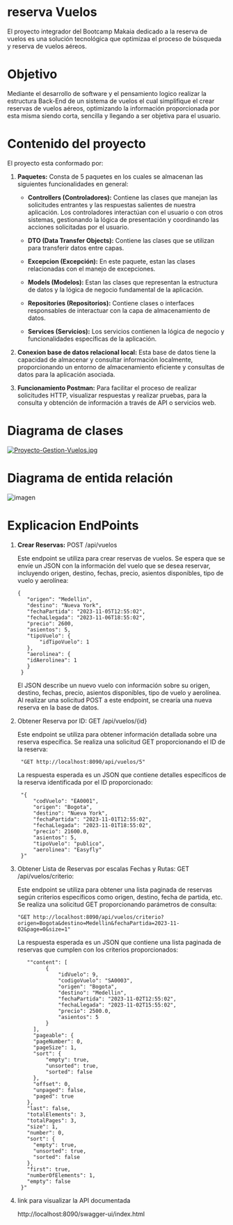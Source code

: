 

# reserva Vuelos
El proyecto integrador del Bootcamp Makaia dedicado a la reserva de vuelos es una solución tecnológica que optimizaa el proceso de búsqueda y reserva de vuelos aéreos.

# Objetivo

Mediante el desarrollo de software y el pensamiento logico realizar la estructura Back-End de un sistema de vuelos el cual simplifique el crear reservas de vuelos aéreos, optimizando la información 
proporcionada por esta misma siendo corta, sencilla y llegando a ser objetiva para el usuario.

# Contenido del proyecto

El proyecto esta conformado por:

  1. **Paquetes:** Consta de 5 paquetes en los cuales se almacenan las siguientes funcionalidades en general:
    
      - **Controllers (Controladores):** Contiene las clases que manejan las solicitudes entrantes y las respuestas salientes de nuestra aplicación. Los controladores interactúan con el usuario o con otros sistemas, gestionando la lógica de presentación y coordinando las acciones solicitadas por el usuario.
        
      - **DTO (Data Transfer Objects):** Contiene las clases que se utilizan para transferir datos entre capas.
        
      - **Excepcion (Excepción):** En este paquete, estan las clases relacionadas con el manejo de excepciones.

      - **Models (Modelos):** Estan las clases que representan la estructura de datos y la lógica de negocio fundamental de la aplicación.
    
      - **Repositories (Repositorios):** Contiene clases o interfaces responsables de interactuar con la capa de almacenamiento de datos.
    
      - **Services (Servicios):** Los servicios contienen la lógica de negocio y funcionalidades específicas de la aplicación.
    

  2. **Conexion base de datos relacional local:** Esta base de datos tiene la capacidad de almacenar y consultar información localmente, proporcionando un entorno de almacenamiento eficiente y consultas de datos para la aplicación asociada.
  
  3. **Funcionamiento Postman:** Para facilitar el proceso de realizar solicitudes HTTP, visualizar respuestas y realizar pruebas, para la consulta y obtención de información a través de API o servicios web.

# Diagrama de clases

[![Proyecto-Gestion-Vuelos.jpg](https://i.postimg.cc/3JfGhwHw/Proyecto-Gestion-Vuelos.jpg)](https://postimg.cc/F7czgNzt)

# Diagrama de entida relación

![imagen](https://github.com/JuanPabloQB1990/reservaVuelos/assets/118224188/c328d418-8a88-4610-b81e-8a384b2a1c7b)

# Explicacion EndPoints

1. **Crear Reservas:** POST /api/vuelos

   Este endpoint se utiliza para crear reservas de vuelos. Se espera que se envíe un JSON con la información del vuelo que se desea reservar, incluyendo origen, destino, fechas, precio, asientos disponibles, tipo de vuelo y aerolínea:


       {
          "origen": "Medellin",
          "destino": "Nueva York",
          "fechaPartida": "2023-11-05T12:55:02",
          "fechaLlegada": "2023-11-06T18:55:02",
          "precio": 2600,
          "asientos": 5,
          "tipoVuelo": {
              "idTipoVuelo": 1
          },
          "aerolinea": {
          "idAerolinea": 1
          }
        }


    El JSON describe un nuevo vuelo con información sobre su origen, destino, fechas, precio, asientos disponibles, tipo de vuelo y aerolínea. Al realizar una solicitud POST a este endpoint, se crearía una nueva reserva en la base de datos.

2. Obtener Reserva por ID: GET /api/vuelos/{id}
   
   Este endpoint se utiliza para obtener información detallada sobre una reserva específica. Se realiza una solicitud GET proporcionando el ID de la reserva:

        "GET http://localhost:8090/api/vuelos/5"
   
   La respuesta esperada es un JSON que contiene detalles específicos de la reserva identificada por el ID proporcionado:

        "{
            "codVuelo": "EA0001",
            "origen": "Bogota",
            "destino": "Nueva York",
            "fechaPartida": "2023-11-01T12:55:02",
            "fechaLlegada": "2023-11-01T18:55:02",
            "precio": 21600.0,
            "asientos": 5,
            "tipoVuelo": "publico",
            "aerolinea": "Easyfly"
        }"

   
4. Obtener Lista de Reservas por escalas Fechas y Rutas: GET /api/vuelos/criterio:

   Este endpoint se utiliza para obtener una lista paginada de reservas según criterios específicos como origen, destino, fecha de partida, etc. Se realiza una solicitud GET proporcionando parámetros de consulta:

       "GET http://localhost:8090/api/vuelos/criterio?origen=Bogota&destino=Medellin&fechaPartida=2023-11-02&page=0&size=1"

    La respuesta esperada es un JSON que contiene una lista paginada de reservas que cumplen con los criterios proporcionados:

          ""content": [
                {
                    "idVuelo": 9,
                    "codigoVuelo": "SA0003",
                    "origen": "Bogota",
                    "destino": "Medellin",
                    "fechaPartida": "2023-11-02T12:55:02",
                    "fechaLlegada": "2023-11-02T15:55:02",
                    "precio": 2500.0,
                    "asientos": 5
                }
            ],
            "pageable": {
            "pageNumber": 0,
            "pageSize": 1,
            "sort": {
                "empty": true,
                "unsorted": true,
                "sorted": false
            },
            "offset": 0,
            "unpaged": false,
            "paged": true
          },
          "last": false,
          "totalElements": 3,
          "totalPages": 3,
          "size": 1,
          "number": 0,
          "sort": {
            "empty": true,
            "unsorted": true,
            "sorted": false
          },
          "first": true,
          "numberOfElements": 1,
          "empty": false
        }"

5. link para visualizar la API documentada
   
   http://localhost:8090/swagger-ui/index.html

